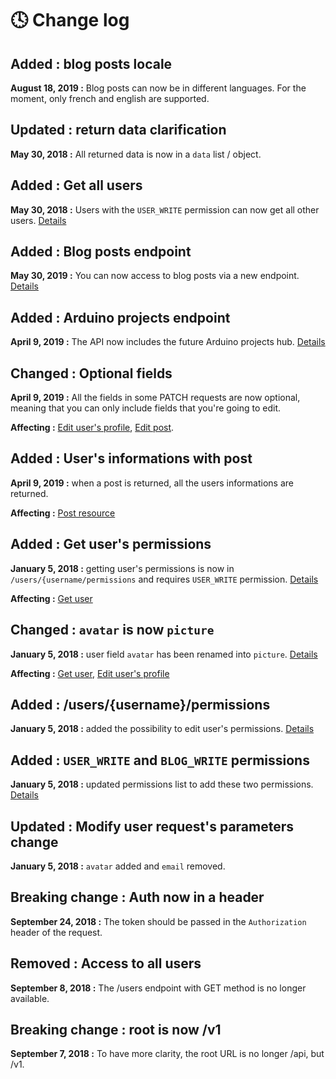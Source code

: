 # 🕓 Change log

## Added : blog posts locale

**August 18, 2019 :** Blog posts can now be in different languages. For the moment, only french and english are supported.

## Updated : return data clarification

**May 30, 2018 :** All returned data is now in a `data` list / object.

## Added : Get all users

**May 30, 2018 :** Users with the `USER_WRITE` permission can now get all other users. [Details](resources/User.md#get-all-users)

## Added : Blog posts endpoint

**May 30, 2019 :** You can now access to blog posts via a new endpoint. [Details](resources/BlogPost.md)

## Added : Arduino projects endpoint

**April 9, 2019 :** The API now includes the future Arduino projects hub. [Details](resources/Arduino.md)

## Changed : Optional fields

**April 9, 2019 :** All the fields in some PATCH requests are now optional, meaning that you can only include fields that you're going to edit.

**Affecting :** [Edit user's profile](resources/User.md#edit-users-profile), [Edit post](resources/Post.md#edit-post).

## Added : User's informations with post

**April 9, 2019 :** when a post is returned, all the users informations are returned.

**Affecting :** [Post resource](resources/Post.md)

## Added : Get user's permissions

**January 5, 2018 :** getting user's permissions is now in `/users/{username/permissions` and requires `USER_WRITE` permission. [Details](resources/User.md#get-users-permissions)

**Affecting :** [Get user](resources/User.md#get-user)

## Changed : `avatar` is now `picture`

**January 5, 2018 :** user field `avatar` has been renamed into `picture`. [Details](resources/User.md)

**Affecting :** [Get user](resources/User.md#get-user), [Edit user's profile](resources/User.md#edit-users-profile)

## Added : /users/{username}/permissions

**January 5, 2018 :** added the possibility to edit user's permissions. [Details](resources/User.md#edit-users-permissions)

## Added : `USER_WRITE` and `BLOG_WRITE` permissions

**January 5, 2018 :** updated permissions list to add these two permissions. [Details](topics/Permissions.md)

## Updated : Modify user request's parameters change

**January 5, 2018 :** `avatar` added and `email` removed.

## Breaking change : Auth now in a header

**September 24, 2018 :** The token should be passed in the `Authorization` header of the request.

## Removed : Access to all users

**September 8, 2018 :** The /users endpoint with GET method is no longer available.

## Breaking change : root is now /v1

**September 7, 2018 :** To have more clarity, the root URL is no longer /api, but /v1.

